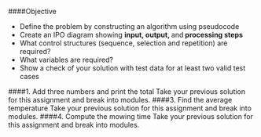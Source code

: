 
####Objective
* Define the problem by constructing an algorithm using pseudocode
* Create an IPO diagram showing <strong>input, output, </strong>and<strong> processing steps</strong>
* What control structures (sequence, selection and repetition) are required?
* What variables are required?
* Show a check of your solution with test data for at least two valid test cases

####1. Add three numbers and print the total
Take your previous solution for this assignment and break into modules.
####3. Find the average temperature
Take your previous solution for this assignment and break into modules.
####4. Compute the mowing time
Take your previous solution for this assignment and break into modules.
